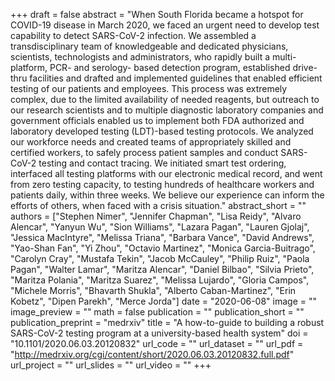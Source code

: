 +++
draft = false
abstract = "When South Florida became a hotspot for COVID-19 disease in March 2020, we faced an urgent need to develop test capability to detect SARS-CoV-2 infection. We assembled a transdisciplinary team of knowledgeable and dedicated physicians, scientists, technologists and administrators, who rapidly built a multi-platform, PCR- and serology- based detection program, established drive-thru facilities and drafted and implemented guidelines that enabled efficient testing of our patients and employees. This process was extremely complex, due to the limited availability of needed reagents, but outreach to our research scientists and to multiple diagnostic laboratory companies and government officials enabled us to implement both FDA authorized and laboratory developed testing (LDT)-based testing protocols. We analyzed our workforce needs and created teams of appropriately skilled and certified workers, to safely process patient samples and conduct SARS-CoV-2 testing and contact tracing. We initiated smart test ordering, interfaced all testing platforms with our electronic medical record, and went from zero testing capacity, to testing hundreds of healthcare workers and patients daily, within three weeks. We believe our experience can inform the efforts of others, when faced with a crisis situation."
abstract_short = ""
authors = ["Stephen Nimer", "Jennifer Chapman", "Lisa Reidy", "Alvaro Alencar", "Yanyun Wu", "Sion Williams", "Lazara Pagan", "Lauren Gjolaj", "Jessica MacIntyre", "Melissa Triana", "Barbara Vance", "David Andrews", "Yao-Shan Fan", "Yi Zhou", "Octavio Martinez", "Monica Garcia-Buitrago", "Carolyn Cray", "Mustafa Tekin", "Jacob McCauley", "Philip Ruiz", "Paola Pagan", "Walter Lamar", "Maritza Alencar", "Daniel Bilbao", "Silvia Prieto", "Maritza Polania", "Maritza Suarez", "Melissa Lujardo", "Gloria Campos", "Michele Morris", "Bhavarth Shukla", "Alberto Caban-Martinez", "Erin Kobetz", "Dipen Parekh", "Merce Jorda"]
date = "2020-06-08"
image = ""
image_preview = ""
math = false
publication = ""
publication_short = ""
publication_preprint = "medrxiv"
title = "A how-to-guide to building a robust SARS-CoV-2 testing program at a university-based health system"
doi = "10.1101/2020.06.03.20120832"
url_code = ""
url_dataset = ""
url_pdf = "http://medrxiv.org/cgi/content/short/2020.06.03.20120832.full.pdf"
url_project = ""
url_slides = ""
url_video = ""
+++